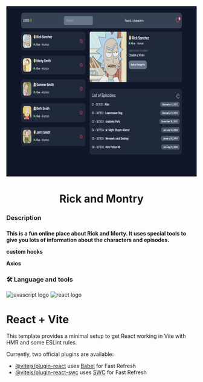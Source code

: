 <div align="center">
  <img height="450" src="https://github.com/moaminrajabi/Rick-and-Montry/blob/main/public/preview.png"  />
</div>

<h1 align="center">Rick and Montry</h1>

###

<h3 align="left">Description</h3>

###

<h4>This is a fun online place about Rick and Morty. It uses special tools to give you lots of information about the characters and episodes.

custom hooks

Axios <br/> </h4>

###

<h3 align="left">🛠 Language and tools</h3>
 <div>
    <img src="https://cdn.jsdelivr.net/gh/devicons/devicon/icons/javascript/javascript-original.svg" height="40" alt="javascript logo"  /> 
   
  <img src="https://cdn.jsdelivr.net/gh/devicons/devicon/icons/react/react-original.svg" height="40" alt="react logo"  />

 </div>


# React + Vite

This template provides a minimal setup to get React working in Vite with HMR and some ESLint rules.

Currently, two official plugins are available:

- [@vitejs/plugin-react](https://github.com/vitejs/vite-plugin-react/blob/main/packages/plugin-react/README.md) uses [Babel](https://babeljs.io/) for Fast Refresh
- [@vitejs/plugin-react-swc](https://github.com/vitejs/vite-plugin-react-swc) uses [SWC](https://swc.rs/) for Fast Refresh
